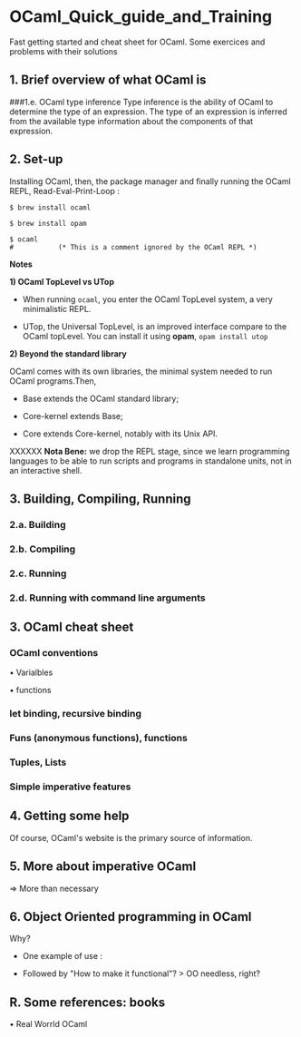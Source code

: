 # OCaml_Quick_guide_and_Training
Fast getting started and cheat sheet for OCaml. Some exercices and problems with their solutions

## 1. Brief overview of what OCaml is

###1.e. OCaml type inference
Type inference is the ability of OCaml to determine the type of an expression. The type of an expression is inferred from the available type information about the components of that expression.


## 2. Set-up

Installing OCaml, then, the package manager and finally running the OCaml REPL, Read-Eval-Print-Loop :
```shell
$ brew install ocaml

$ brew install opam

$ ocaml
#           (* This is a comment ignored by the OCaml REPL *)
```

**Notes**

**1) OCaml TopLevel vs UTop**

- When running ```ocaml```, you enter the OCaml TopLevel system, a very minimalistic REPL.

- UTop, the Universal TopLevel, is an improved interface compare to the OCaml topLevel. You can install it using __opam__,
```opam install utop```

**2) Beyond the standard library**

OCaml comes with its own libraries, the minimal system needed to run OCaml programs.Then,

- Base extends the OCaml standard library;

- Core-kernel extends Base;

- Core extends Core-kernel, notably with its Unix API.

XXXXXX
**Nota Bene:** we drop the REPL stage, since we learn programming languages to be able to run scripts and programs in standalone units, not in an interactive shell.





## 3. Building, Compiling, Running

### 2.a. Building


### 2.b. Compiling

### 2.c. Running

### 2.d. Running with command line arguments





## 3. OCaml cheat sheet

### OCaml conventions

• Varialbles

• functions


### let binding, recursive binding

### Funs (anonymous functions), functions

### Tuples, Lists

### Simple imperative features





## 4. Getting some help

Of course, OCaml's website is the primary source of information.



## 5. More about imperative OCaml
=> More than necessary



## 6. Object Oriented programming in OCaml
Why?

- One example of use :

- Followed by "How to make it functional"? > OO needless, right?





## R. Some references: books

• Real Worrld OCaml
